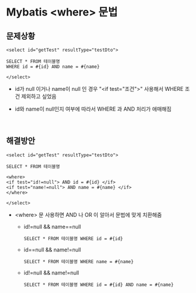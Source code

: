 # Mybatis \<where> 문법

## 문제상황

```
<select id="getTest" resultType="testDto">

SELECT * FROM 테이블명
WHERE id = #{id} AND name = #{name}

</select>
```

- id가 null 이거나 name이 null 인 경우 "\<if test="조건">" 사용해서 WHERE 조건 제외하고 싶었음

- id와 name이 null인지 여부에 따라서 WHERE 과 AND 처리가 애매해짐

<br>

## 해결방안

```
<select id="getTest" resultType="testDto">

SELECT * FROM 테이블명

<where>
<if test="id!=null"> AND id = #{id} </if> 
<if test="name!=null"> AND name = #{name} </if>
</where>

</select>
```

- \<where> 문 사용하면 AND 나 OR 이 알아서 문법에 맞게 치환해줌

    - id!=null && name==null

        ```
        SELECT * FROM 테이블명 WHERE id = #{id}
        ```

    - id==null && name!=null

        ```
        SELECT * FROM 테이블명 WHERE name = #{name}
        ```

    - id!=null && name!=null

        ```
        SELECT * FROM 테이블명 WHERE id = #{id} AND name = #{name}
        ```

